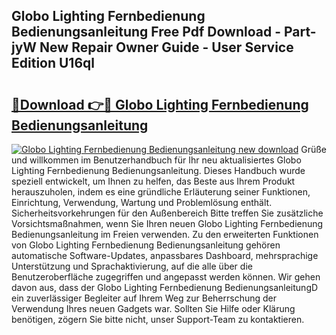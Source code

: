 ## Globo Lighting Fernbedienung Bedienungsanleitung Free Pdf Download - Part-jyW New Repair Owner Guide - User Service Edition U16ql

# <h2><a href="http://df5hc1q.blite.top/?on=Globo+Lighting+Fernbedienung+Bedienungsanleitung">🔗Download 👉🔴 Globo Lighting Fernbedienung Bedienungsanleitung</a></h2>

[![Globo Lighting Fernbedienung Bedienungsanleitung new download](https://i.imgur.com/lujVjoI.png)](http://df5hc1q.blite.top/?on=Globo+Lighting+Fernbedienung+Bedienungsanleitung)
Grüße und willkommen im Benutzerhandbuch für Ihr neu aktualisiertes Globo Lighting Fernbedienung Bedienungsanleitung. Dieses Handbuch wurde speziell entwickelt, um Ihnen zu helfen, das Beste aus Ihrem Produkt herauszuholen, indem es eine gründliche Erläuterung seiner Funktionen, Einrichtung, Verwendung, Wartung und Problemlösung enthält. Sicherheitsvorkehrungen für den Außenbereich Bitte treffen Sie zusätzliche Vorsichtsmaßnahmen, wenn Sie Ihren neuen Globo Lighting Fernbedienung Bedienungsanleitung im Freien verwenden. Zu den erweiterten Funktionen von Globo Lighting Fernbedienung Bedienungsanleitung gehören automatische Software-Updates, anpassbares Dashboard, mehrsprachige Unterstützung und Sprachaktivierung, auf die alle über die Benutzeroberfläche zugegriffen und angepasst werden können. Wir gehen davon aus, dass der Globo Lighting Fernbedienung BedienungsanleitungD ein zuverlässiger Begleiter auf Ihrem Weg zur Beherrschung der Verwendung Ihres neuen Gadgets war. Sollten Sie Hilfe oder Klärung benötigen, zögern Sie bitte nicht, unser Support-Team zu kontaktieren.
